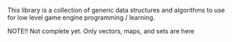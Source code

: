 This library is a collection of generic data structures and algorithms to use for low level game engine programming / learning. 


NOTE!! Not complete yet. Only vectors, maps, and sets are here
